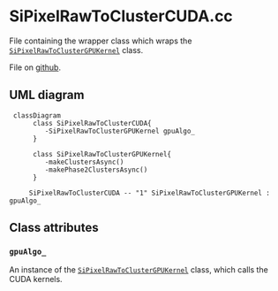 # SiPixelRawToClusterCUDA.cc

File containing the wrapper class which wraps the [`SiPixelRawToClusterGPUKernel`](SiPixelRawToClusterGPUKernel-overview.md) class.

File on [github](https://github.com/cms-sw/cmssw/blob/master/RecoLocalTracker/SiPixelClusterizer/plugins/SiPixelRawToClusterCUDA.cc).

## UML diagram

```mermaid
 classDiagram
	  class SiPixelRawToClusterCUDA{
	 	 -SiPixelRawToClusterGPUKernel gpuAlgo_
      }
	  
	  class SiPixelRawToClusterGPUKernel{
	 	 -makeClustersAsync()
		 -makePhase2ClustersAsync()
      }
	  
     SiPixelRawToClusterCUDA -- "1" SiPixelRawToClusterGPUKernel : gpuAlgo_
```

## Class attributes

### `gpuAlgo_`

An instance of the [`SiPixelRawToClusterGPUKernel`](SiPixelRawToClusterGPUKernel-overview.md)
class, which calls the CUDA kernels.


